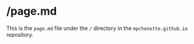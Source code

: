 # /page.md

This is the `page.md` file under the `/` directory in the `mpchenette.github.io` repository.